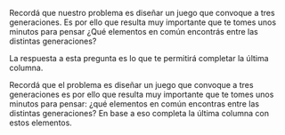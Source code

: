 Recordá que nuestro problema es diseñar un juego que convoque a tres generaciones. Es por ello que resulta muy importante que te tomes unos minutos para pensar ¿Qué elementos en común encontrás entre las distintas generaciones? 

La respuesta a esta pregunta es lo que te permitirá completar la última columna.

Recordá que el problema es diseñar un juego que convoque a tres generaciones es por ello que resulta muy importante que te tomes unos minutos para pensar: ¿qué elementos en común encontras entre las distintas generaciones? En base a eso completa la última columna con estos elementos.
